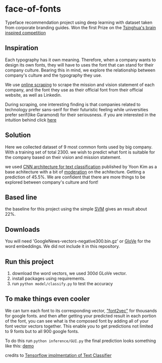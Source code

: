 # face-of-fonts
Typeface recommendation project using deep learning with dataset taken from corporate branding guides. Won the first Prize on the [Tsinghua's brain inspired competition](https://istd.sutd.edu.sg/news-events/event/news/first-place-1st-annual-tsing-hua-brain-inspired-computing-competition/)

## Inspiration
Each typography has it own meaning. Therefore, when a company wants to design its own fonts, they will have to uses the font that can stand for their company culture. Bearing this in mind, we explore the relationship between company's culture and the typography they use.

We use [online scraping](https://github.com/Emrys-Hong/face-of-fonts/tree/master/data_scraping_scripts) to scrape the mission and vision statement of each company, and the font they use as their official font from their official website, as well as Linkedin.

During scraping, one interesting finding is that companies related to technology prefer sans-serif for their futuristic feeling while universities prefer serif(like Garamond) for their seriousness. if you are interested in the intuition behind click [here](https://github.com/Emrys-Hong/face-of-fonts/blob/master/presentation_material/Faces_of_Fonts_Paper.pdf)

## Solution
Here we collected dataset of 9 most common fonts used by big company. With a training set of total 2300. we wish to predict what font is suitable for the company based on their vision and mission statement. 

we used [CNN architecture for text classification](https://arxiv.org/pdf/1408.5882.pdf) published by Yoon Kim as a base achitecture with a bit of [moderation](https://datawarrior.wordpress.com/2016/10/12/short-text-categorization-using-deep-neural-networks-and-word-embedding-models/) on the achitecture. Getting a prediction of 45.5%. We are confident that there are more things to be explored between company's culture and font!

## Based line
the baseline for this project using the simple [SVM](https://www.csie.ntu.edu.tw/~cjlin/liblinear/) gives an result about 22%.

## Downloads
You will need  'GoogleNews-vectors-negative300.bin.gz' or [GloVe](https://nlp.stanford.edu/projects/glove/) for the word embeddings. We did not include it in this repository.

## Run this project
1. download the word vectors, we used 300d GLoVe vector.
1. install packages using requirements.
1. run ```python model/classify.py``` to test the accuracy

## To make things even cooler
We can turn each font to its corresponding vector, ["font2vec"](https://github.com/Jack000/fontjoy) for thousands for google fonts. and then after getting your predicted result in each portion of the font, you can see what is the composed font by adding all of your font vector vectors together. This enable you to get predictions not limited to 9 fonts but to all 900 google fonts.

To do this run ```python inference/GUI.py```
the final prediction looks something like this:
[demo](https://github.com/Emrys-Hong/face-of-fonts/blob/master/demo.png)

credits to [Tensorflow implmentation of Text Classifier](https://github.com/cahya-wirawan/cnn-text-classification-tf)

